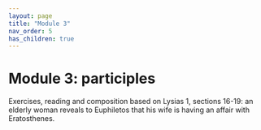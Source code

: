 ```yaml
---
layout: page
title: "Module 3"
nav_order: 5
has_children: true
---
```



# Module 3:  participles


Exercises, reading and composition based on Lysias 1, sections 16-19:  an elderly woman reveals to Euphiletos that his wife is having an affair with Eratosthenes.
